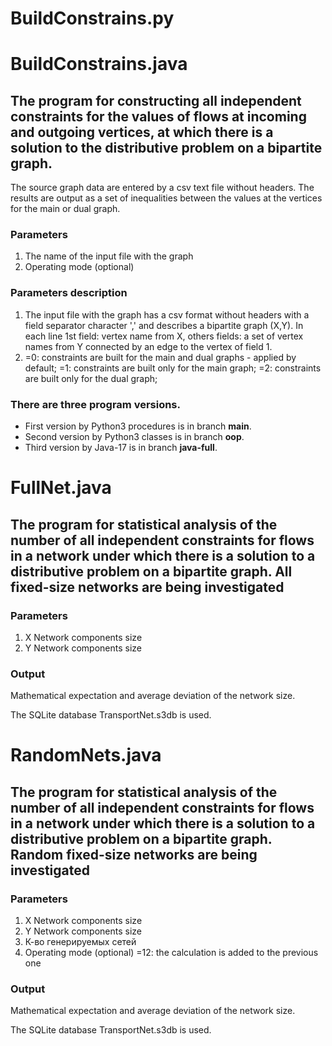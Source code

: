 # BuildConstrains.py #
# BuildConstrains.java #

## The program for constructing all independent constraints for the values of flows at incoming and outgoing vertices, at which there is a solution to the distributive problem on a bipartite graph. ##

The source graph data are entered by a csv text file without headers.
The results are output as a set of inequalities between the values at the vertices for the main or dual graph.

### Parameters
1. The name of the input file with the graph
2. Operating mode (optional)

### Parameters description
1. The input file with the graph has a csv format without headers with a field separator character ',' and describes a bipartite graph (X,Y).
   In each line 
	1st field: vertex name from X, 
	others fields: a set of vertex names from Y connected by an edge to the vertex of field 1. 
2. =0: constraints are built for the main and dual graphs - applied by default;
   =1: constraints are built only for the main graph;
   =2: constraints are built only for the dual graph;
   
   
### There are three program versions.
- First version by Python3 procedures is in branch **main**.
- Second version by Python3 classes is in branch **oop**.
- Third version by Java-17 is in branch **java-full**.


# FullNet.java #

## The program for statistical analysis of the number of all independent constraints for flows in a network under which there is a solution to a distributive problem on a bipartite graph. All fixed-size networks are being investigated ##

### Parameters ###
1. X Network components size
2. Y Network components size

### Output ###
Mathematical expectation and average deviation of the network size.
   
The SQLite database TransportNet.s3db is used.


# RandomNets.java #

## The program for statistical analysis of the number of all independent constraints for flows in a network under which there is a solution to a distributive problem on a bipartite graph. Random fixed-size networks are being investigated ##

### Parameters ###
1. X Network components size
2. Y Network components size
3. К-во генерируемых сетей
4. Operating mode (optional) =12: the calculation is added to the previous one

### Output ###
Mathematical expectation and average deviation of the network size.
   
The SQLite database TransportNet.s3db is used.

